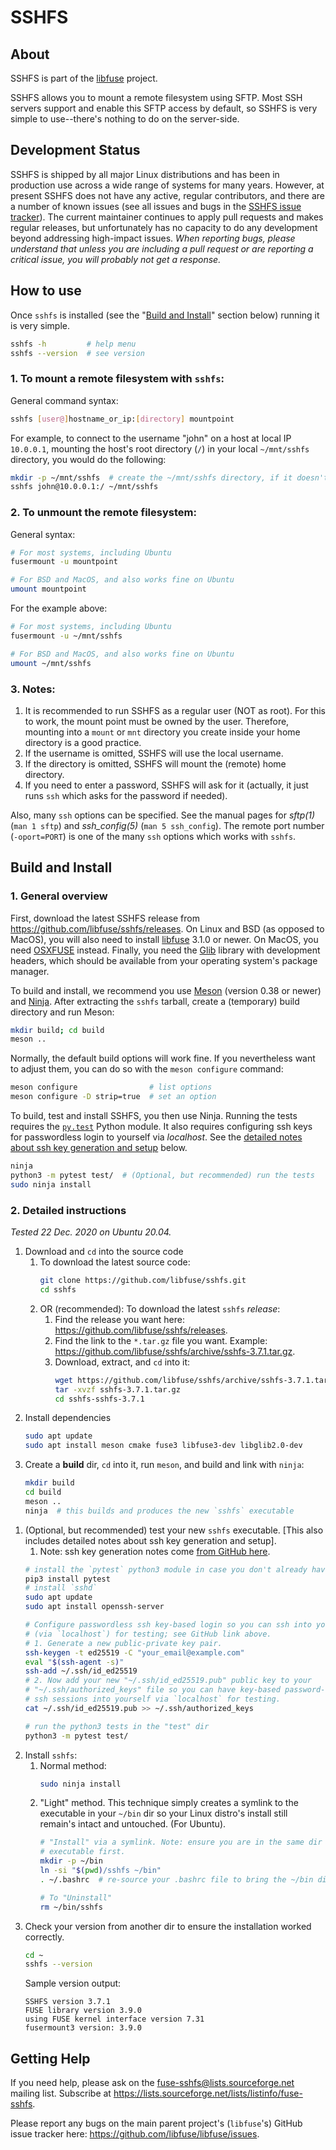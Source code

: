# SSHFS


## About

SSHFS is part of the [libfuse](https://github.com/libfuse) project. 

SSHFS allows you to mount a remote filesystem using SFTP. Most SSH servers support and enable this
SFTP access by default, so SSHFS is very simple to use--there's nothing to do on the server-side.


## Development Status

SSHFS is shipped by all major Linux distributions and has been in production use across a wide range
of systems for many years. However, at present SSHFS does not have any active, regular contributors,
and there are a number of known issues (see all issues and bugs in the [SSHFS issue
tracker](https://github.com/libfuse/sshfs/issues)). The current maintainer continues to apply pull
requests and makes regular releases, but unfortunately has no capacity to do any development beyond
addressing high-impact issues. _When reporting bugs, please understand that unless you are including
a pull request or are reporting a critical issue, you will probably not get a response._


## How to use

Once `sshfs` is installed (see the "[Build and Install](#build)" section below) running it is very
simple.

```bash
sshfs -h         # help menu
sshfs --version  # see version 
```

### 1. To mount a remote filesystem with `sshfs`:

General command syntax:
```bash
sshfs [user@]hostname_or_ip:[directory] mountpoint
```

For example, to connect to the username "john" on a host at local IP `10.0.0.1`, mounting the host's
root directory (`/`) in your local `~/mnt/sshfs` directory, you would do the following:

```bash
mkdir -p ~/mnt/sshfs  # create the ~/mnt/sshfs directory, if it doesn't already exist 
sshfs john@10.0.0.1:/ ~/mnt/sshfs
```

### 2. To unmount the remote filesystem:

General syntax:
```bash
# For most systems, including Ubuntu
fusermount -u mountpoint

# For BSD and MacOS, and also works fine on Ubuntu
umount mountpoint
```

For the example above:
```bash
# For most systems, including Ubuntu
fusermount -u ~/mnt/sshfs

# For BSD and MacOS, and also works fine on Ubuntu
umount ~/mnt/sshfs
```

### 3. Notes:
1. It is recommended to run SSHFS as a regular user (NOT as root). For this to work, the mount point
   must be owned by the user. Therefore, mounting into a `mount` or `mnt` directory you create 
   inside your home directory is a good practice.  
1. If the username is omitted, SSHFS will use the local username. 
1. If the directory is omitted, SSHFS will mount the (remote) home directory.
1. If you need to enter a password, SSHFS will ask for it (actually, it just runs `ssh` which asks
   for the password if needed).

Also, many `ssh` options can be specified. See the manual pages for _sftp(1)_ (`man 1 sftp`) and
_ssh_config(5)_ (`man 5 ssh_config`). The remote port number (`-oport=PORT`) is one of the many
`ssh` options which works with `sshfs`.


<a id="build"></a>
## Build and Install

### 1. General overview

First, download the latest SSHFS release from https://github.com/libfuse/sshfs/releases. On Linux
and BSD (as opposed to MacOS), you will also need to install [libfuse][libfuse] 3.1.0 or newer. On
MacOS, you need [OSXFUSE][OSXFUSE] instead. Finally, you need the [Glib][Glib] library with
development headers, which should be available from your operating system's package manager.

To build and install, we recommend you use [Meson][Meson] (version 0.38 or newer) and
[Ninja][Ninja]. After extracting the `sshfs` tarball, create a (temporary) build directory and run
Meson:

```bash
mkdir build; cd build
meson ..
```

Normally, the default build options will work fine. If you nevertheless want to adjust them, you can
do so with the `meson configure` command:

```bash
meson configure                # list options 
meson configure -D strip=true  # set an option
```

To build, test and install SSHFS, you then use Ninja. Running the tests requires the
[`py.test`][py.test] Python module. It also requires configuring ssh keys for passwordless  login to
yourself via _localhost_. See the [detailed notes about ssh key generation and setup](#sshkeygen)
below.

```bash
ninja
python3 -m pytest test/  # (Optional, but recommended) run the tests
sudo ninja install
```

### 2. Detailed instructions

_Tested 22 Dec. 2020 on Ubuntu 20.04._

1. Download and `cd` into the source code
    1. To download the latest source code:
        ```bash
        git clone https://github.com/libfuse/sshfs.git
        cd sshfs
        ```
    1. OR (recommended): To download the latest `sshfs` _release_:
        1. Find the release you want here: https://github.com/libfuse/sshfs/releases.
        1. Find the link to the `*.tar.gz` file you want. Example: https://github.com/libfuse/sshfs/archive/sshfs-3.7.1.tar.gz.
        1. Download, extract, and `cd` into it:
            ```bash
            wget https://github.com/libfuse/sshfs/archive/sshfs-3.7.1.tar.gz
            tar -xvzf sshfs-3.7.1.tar.gz
            cd sshfs-sshfs-3.7.1
            ```
1. Install dependencies
    ```bash
    sudo apt update
    sudo apt install meson cmake fuse3 libfuse3-dev libglib2.0-dev
    ```
1. Create a **build** dir, `cd` into it, run `meson`, and build and link with `ninja`:
    ```bash
    mkdir build 
    cd build 
    meson ..
    ninja  # this builds and produces the new `sshfs` executable
    ```
<!-- Important: this HTML anchor is referenced inside "test_sshfs.py". If you change its name here,
change it there too. -->
<a id="sshkeygen"></a> 
1. (Optional, but recommended) test your new `sshfs` executable. [This also includes detailed notes
   about ssh key generation and setup].
    1. Note: ssh key generation notes come [from GitHub here](https://docs.github.com/en/free-pro-team@latest/github/authenticating-to-github/generating-a-new-ssh-key-and-adding-it-to-the-ssh-agent).
    ```bash
    # install the `pytest` python3 module in case you don't already have it
    pip3 install pytest  
    # install `sshd`
    sudo apt update 
    sudo apt install openssh-server

    # Configure passwordless ssh key-based login so you can ssh into yourself
    # (via `localhost`) for testing; see GitHub link above.
    # 1. Generate a new public-private key pair. 
    ssh-keygen -t ed25519 -C "your_email@example.com"
    eval "$(ssh-agent -s)"
    ssh-add ~/.ssh/id_ed25519
    # 2. Now add your new "~/.ssh/id_ed25519.pub" public key to your 
    # "~/.ssh/authorized_keys" file so you can have key-based password-less
    # ssh sessions into yourself via `localhost` for testing.
    cat ~/.ssh/id_ed25519.pub >> ~/.ssh/authorized_keys 

    # run the python3 tests in the "test" dir
    python3 -m pytest test/
    ```
1. Install `sshfs`:
    1. Normal method:
        ```bash
        sudo ninja install
        ```
    1. "Light" method. This technique simply creates a symlink to the executable in your `~/bin` 
       dir so your Linux distro's install still remain's intact and untouched. (For Ubuntu).
        ```bash
        # "Install" via a symlink. Note: ensure you are in the same dir as the new `sshfs` 
        # executable first. 
        mkdir -p ~/bin
        ln -si "$(pwd)/sshfs ~/bin"
        . ~/.bashrc  # re-source your .bashrc file to bring the ~/bin dir into your PATH

        # To "Uninstall"
        rm ~/bin/sshfs
        ```
1. Check your version from another dir to ensure the installation worked correctly.
    ```bash
    cd ~
    sshfs --version
    ```
    Sample version output:
    ```
    SSHFS version 3.7.1
    FUSE library version 3.9.0
    using FUSE kernel interface version 7.31
    fusermount3 version: 3.9.0
    ```


## Getting Help

If you need help, please ask on the <fuse-sshfs@lists.sourceforge.net> mailing list. Subscribe at
https://lists.sourceforge.net/lists/listinfo/fuse-sshfs.

Please report any bugs on the main parent project's (`libfuse`'s) GitHub issue tracker here:
https://github.com/libfuse/libfuse/issues.


  [libfuse]: http://github.com/libfuse/libfuse
  [OSXFUSE]: https://osxfuse.github.io/
  [Glib]: https://developer.gnome.org/glib/stable/
  [Meson]: http://mesonbuild.com/
  [Ninja]: https://ninja-build.org/
  [py.test]: http://www.pytest.org/
